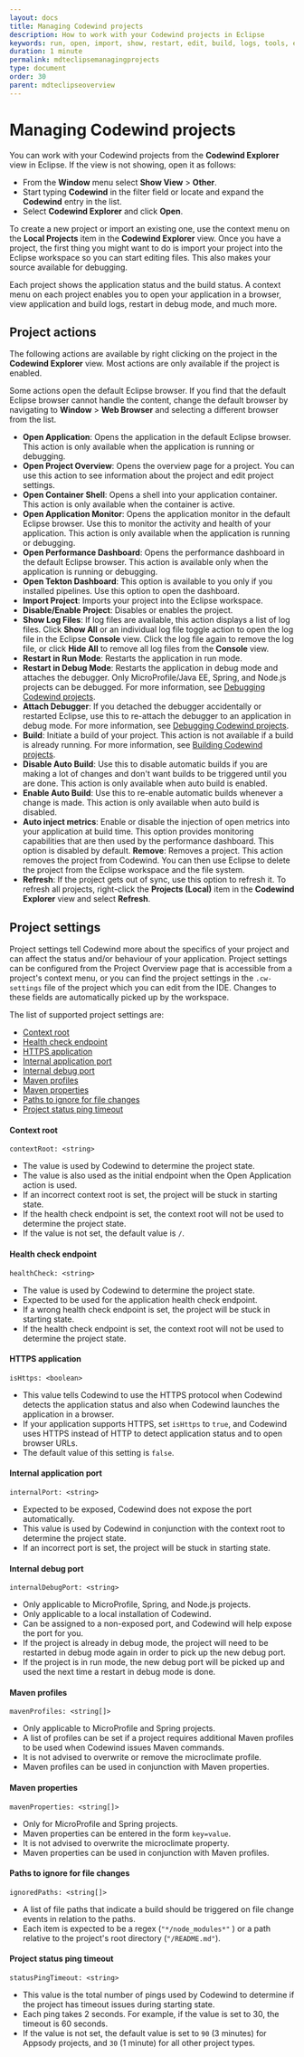 ```yaml
---
layout: docs
title: Managing Codewind projects
description: How to work with your Codewind projects in Eclipse
keywords: run, open, import, show, restart, edit, build, logs, tools, eclipse, Codewind Explorer view in Eclipse, project actions, attach, build, disable, enable, validate, refresh
duration: 1 minute
permalink: mdteclipsemanagingprojects
type: document
order: 30
parent: mdteclipseoverview
---
```


# Managing Codewind projects

You can work with your Codewind projects from the **Codewind Explorer** view in Eclipse. If the view is not showing, open it as follows:

- From the **Window** menu select **Show View** > **Other**.
- Start typing **Codewind** in the filter field or locate and expand the **Codewind** entry in the list.
- Select **Codewind Explorer** and click **Open**.

To create a new project or import an existing one, use the context menu on the **Local Projects** item in the **Codewind Explorer** view.  Once you have a project, the first thing you might want to do is import your project into the Eclipse workspace so you can start editing files. This also makes your source available for debugging.

Each project shows the application status and the build status. A context menu on each project enables you to open your application in a browser, view application and build logs, restart in debug mode, and much more.

## Project actions

The following actions are available by right clicking on the project in the **Codewind Explorer** view. Most actions are only available if the project is enabled.

Some actions open the default Eclipse browser. If you find that the default Eclipse browser cannot handle the content, change the default browser by navigating to **Window** > **Web Browser** and selecting a different browser from the list.

- **Open Application**: Opens the application in the default Eclipse browser. This action is only available when the application is running or debugging.
- **Open Project Overview**: Opens the overview page for a project. You can use this action to see information about the project and edit project settings.
- **Open Container Shell**: Opens a shell into your application container. This action is only available when the container is active.
- **Open Application Monitor**: Opens the application monitor in the default Eclipse browser. Use this to monitor the activity and health of your application. This action is only available when the application is running or debugging.
- **Open Performance Dashboard**: Opens the performance dashboard in the default Eclipse browser. This action is available only when the application is running or debugging.
- **Open Tekton Dashboard**: This option is available to you only if you installed pipelines. Use this option to open the dashboard.
- **Import Project**: Imports your project into the Eclipse workspace.
- **Disable/Enable Project**: Disables or enables the project.
- **Show Log Files**: If log files are available, this action displays a list of log files. Click **Show All** or an individual log file toggle action to open the log file in the Eclipse **Console** view. Click the log file again to remove the log file, or click **Hide All** to remove all log files from the **Console** view.
- **Restart in Run Mode**: Restarts the application in run mode.
- **Restart in Debug Mode**: Restarts the application in debug mode and attaches the debugger. Only MicroProfile/Java EE, Spring, and Node.js projects can be debugged. For more information, see [Debugging Codewind projects](mdteclipsedebugproject.html).
- **Attach Debugger**: If you detached the debugger accidentally or restarted Eclipse, use this to re-attach the debugger to an application in debug mode. For more information, see [Debugging Codewind projects](mdteclipsedebugproject.html).
- **Build**: Initiate a build of your project. This action is not available if a build is already running. For more information, see [Building Codewind projects](mdteclipsebuildproject.html).
- **Disable Auto Build**: Use this to disable automatic builds if you are making a lot of changes and don't want builds to be triggered until you are done. This action is only available when auto build is enabled.
- **Enable Auto Build**: Use this to re-enable automatic builds whenever a change is made. This action is only available when auto build is disabled.
- **Auto inject metrics**: Enable or disable the injection of open metrics into your application at build time. This option provides monitoring capabilities that are then used by the performance dashboard. This option is disabled by default.
 **Remove**: Removes a project. This action removes the project from Codewind.  You can then use Eclipse to delete the project from the Eclipse workspace and the file system.
- **Refresh**: If the project gets out of sync, use this option to refresh it. To refresh all projects, right-click the **Projects (Local)** item in the **Codewind Explorer** view and select **Refresh**.

## Project settings

Project settings tell Codewind more about the specifics of your project and can affect the status and/or behaviour of your application. Project settings can be configured from the Project Overview page that is accessible from a project's context menu, or you can find the project settings in the `.cw-settings` file of the project which you can edit from the IDE. Changes to these fields are automatically picked up by the workspace.

The list of supported project settings are:
* [Context root](#context-root)
* [Health check endpoint](#health-check-endpoint)
* [HTTPS application](#https-application)
* [Internal application port](#internal-application-port)
* [Internal debug port](#internal-debug-port)
* [Maven profiles](#maven-profiles)
* [Maven properties](#maven-properties)
* [Paths to ignore for file changes](#paths-to-ignore-for-file-changes)
* [Project status ping timeout](#project-status-ping-timeout)


#### Context root
`contextRoot: <string>`
- The value is used by Codewind to determine the project state.
- The value is also used as the initial endpoint when the Open Application action is used.
- If an incorrect context root is set, the project will be stuck in starting state.
- If the health check endpoint is set, the context root will not be used to determine the project state.
- If the value is not set, the default value is `/`.

#### Health check endpoint
`healthCheck: <string>`
- The value is used by Codewind to determine the project state.
- Expected to be used for the application health check endpoint.
- If a wrong health check endpoint is set, the project will be stuck in starting state.
- If the health check endpoint is set, the context root will not be used to determine the project state.

#### HTTPS application
`isHttps: <boolean>`
- This value tells Codewind to use the HTTPS protocol when Codewind detects the application status and also when Codewind launches the application in a browser.
- If your application supports HTTPS, set `isHttps` to `true`, and Codewind uses HTTPS instead of HTTP to detect application status and to open browser URLs.
- The default value of this setting is `false`.

#### Internal application port
`internalPort: <string>`
- Expected to be exposed, Codewind does not expose the port automatically.
- This value is used by Codewind in conjunction with the context root to determine the project state.
- If an incorrect port is set, the project will be stuck in starting state.

#### Internal debug port
`internalDebugPort: <string>`
- Only applicable to MicroProfile, Spring, and Node.js projects.
- Only applicable to a local installation of Codewind.
- Can be assigned to a non-exposed port, and Codewind will help expose the port for you.
- If the project is already in debug mode, the project will need to be restarted in debug mode again in order to pick up the new debug port.
- If the project is in run mode, the new debug port will be picked up and used the next time a restart in debug mode is done.

#### Maven profiles
`mavenProfiles: <string[]>`
- Only applicable to MicroProfile and Spring projects.
- A list of profiles can be set if a project requires additional Maven profiles to be used when Codewind issues Maven commands.
- It is not advised to overwrite or remove the microclimate profile.
- Maven profiles can be used in conjunction with Maven properties.

#### Maven properties
`mavenProperties: <string[]>`
- Only for MicroProfile and Spring projects.
- Maven properties can be entered in the form `key=value`.
- It is not advised to overwrite the microclimate property.
- Maven properties can be used in conjunction with Maven profiles.

#### Paths to ignore for file changes
`ignoredPaths: <string[]>`
- A list of file paths that indicate a build should be triggered on file change events in relation to the paths.
- Each item is expected to be a regex (`"*/node_modules*"` ) or a path relative to the project's root directory (`"/README.md"`).

#### Project status ping timeout
`statusPingTimeout: <string>`
- This value is the total number of pings used by Codewind to determine if the project has timeout issues during starting state.
- Each ping takes 2 seconds. For example, if the value is set to 30, the timeout is 60 seconds.
- If the value is not set, the default value is set to `90` (3 minutes) for Appsody projects, and `30` (1 minute) for all other project types.   
